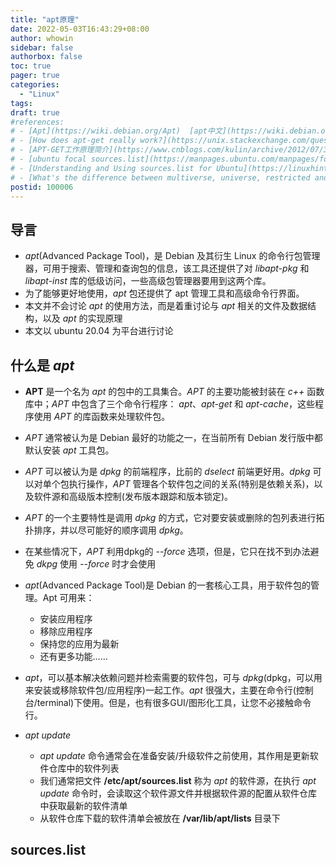 ```yaml
---
title: "apt原理"
date: 2022-05-03T16:43:29+08:00
author: whowin
sidebar: false
authorbox: false
toc: true
pager: true
categories:
  - "Linux"
tags:
draft: true
#references: 
# - [Apt](https://wiki.debian.org/Apt)  [apt中文](https://wiki.debian.org/zh_CN/Apt)
# - [How does apt-get really work?](https://unix.stackexchange.com/questions/377736/how-does-apt-get-really-work)
# - [APT-GET工作原理简介](https://www.cnblogs.com/kulin/archive/2012/07/31/2616490.html)
# - [ubuntu focal sources.list](https://manpages.ubuntu.com/manpages/focal/man5/sources.list.5.html)
# - [Understanding and Using sources.list for Ubuntu](https://linuxhint.com/sources_list_ubuntu/)
# - [What's the difference between multiverse, universe, restricted and main?](https://askubuntu.com/questions/58364/whats-the-difference-between-multiverse-universe-restricted-and-main)
postid: 100006
---
```


## 导言
* *apt*(Advanced Package Tool)，是 Debian 及其衍生 Linux 的命令行包管理器，可用于搜索、管理和查询包的信息，该工具还提供了对 *libapt-pkg* 和 *libapt-inst* 库的低级访问，一些高级包管理器要用到这两个库。
* 为了能够更好地使用，*apt* 包还提供了 apt 管理工具和高级命令行界面。
* 本文并不会讨论 *apt* 的使用方法，而是着重讨论与 *apt* 相关的文件及数据结构，以及 *apt* 的实现原理
* 本文以 ubuntu 20.04 为平台进行讨论

## 什么是 *apt*
* **APT** 是一个名为 *apt* 的包中的工具集合。*APT* 的主要功能被封装在 *c++* 函数库中；*APT* 中包含了三个命令行程序： *apt*、*apt-get* 和 *apt-cache*，这些程序使用 *APT* 的库函数来处理软件包。
* *APT* 通常被认为是 Debian 最好的功能之一，在当前所有 Debian 发行版中都默认安装 *apt* 工具包。
* *APT* 可以被认为是 *dpkg* 的前端程序，比前的 *dselect* 前端更好用。*dpkg* 可以对单个包执行操作，*APT* 管理各个软件包之间的关系(特别是依赖关系)，以及软件源和高级版本控制(发布版本跟踪和版本锁定)。
* *APT* 的一个主要特性是调用 *dpkg* 的方式，它对要安装或删除的包列表进行拓扑排序，并以尽可能好的顺序调用 *dpkg*。
* 在某些情况下，*APT* 利用dpkg的 *--force* 选项，但是，它只在找不到办法避免 *dkpg* 使用 *--force* 时才会使用




* *apt*(Advanced Package Tool)是 Debian 的一套核心工具，用于软件包的管理。Apt 可用来：
  - 安装应用程序
  - 移除应用程序
  - 保持您的应用为最新
  - 还有更多功能……
* *apt*，可以基本解决依赖问题并检索需要的软件包，可与 *dpkg*(dpkg，可以用来安装或移除软件包/应用程序)一起工作。*apt* 很强大，主要在命令行(控制台/terminal)下使用。但是，也有很多GUI/图形化工具，让您不必接触命令行。
* *apt update*
  - *apt update* 命令通常会在准备安装/升级软件之前使用，其作用是更新软件仓库中的软件列表
  - 我们通常把文件 **/etc/apt/sources.list** 称为 *apt* 的软件源，在执行 *apt update* 命令时，会读取这个软件源文件并根据软件源的配置从软件仓库中获取最新的软件清单
  - 从软件仓库下载的软件清单会被放在 **/var/lib/apt/lists** 目录下


## sources.list

